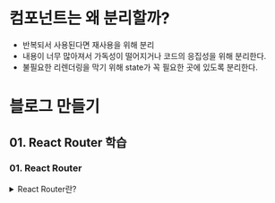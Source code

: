 # 컴포넌트는 왜 분리할까?

- 반복되서 사용된다면 재사용을 위해 분리
- 내용이 너무 많아져서 가독성이 떨어지거나 코드의 응집성을 위해 분리한다.
- 불필요한 리렌더링을 막기 위해 state가 꼭 필요한 곳에 있도록 분리한다.

# 블로그 만들기

## 01. React Router 학습

### 01. React Router

<details>
<summary>React Router란?</summary>
<div markdown="1">

- 클라이언트 사이드 렌더링을 해줌
- 라우팅은 어떤 경로에 대해서 무엇을 해줄지를 맵핑해 주는 것

</div>
</details>
